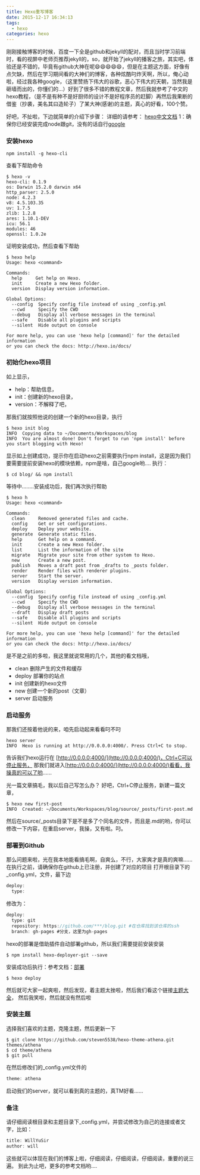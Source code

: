 ```yaml
---
title: Hexo重写博客
date: 2015-12-17 16:34:13
tags:
  - hexo
categories: hexo
---
```


刚刚接触博客的时候，百度一下全是github和jekyll的配对，而且当时学习前端时，看的视屏中老师页推荐jekyll的，so，就开始了jekyll的播客之旅，其实吧，体验还是不错的，毕竟有github大神在呢😄😄😄😄😄，但是在主题这方面，好像有点欠缺，然后在学习期间看的大神们的博客，各种炫酷叼炸天啊，所以，俺心动啦，经过我各种google，（这里赞扬下伟大的谷歌，恶心下伟大的天朝，当然我是砸墙而出的，你懂们的...）好到了很多不错的教程文章，然后我就参考了中文的hexo教程，（是不是有种不是好厨师的设计不是好程序员的赶脚）再然后我果断的借鉴（抄袭，美名其曰造轮子）了某大神(感谢)的主题，真心的好看，100个赞。

<!-- more -->

好吧，不扯啦，下边就简单的介绍下步骤：
详细的请参考： [hexo中文文档](https://hexo.io/zh-cn/docs/)
1：确保你已经安装完成node跟git，没有的话自行[google](https://www.google.com.hk/)

### 安装hexo
```base
npm install -g hexo-cli
```
查看下帮助命令
```base
$ hexo -v
hexo-cli: 0.1.9
os: Darwin 15.2.0 darwin x64
http_parser: 2.5.0
node: 4.2.3
v8: 4.5.103.35
uv: 1.7.5
zlib: 1.2.8
ares: 1.10.1-DEV
icu: 56.1
modules: 46
openssl: 1.0.2e
```
证明安装成功，然后查看下帮助
```base
$ hexo help
Usage: hexo <command>

Commands:
  help     Get help on Hexo.
  init     Create a new Hexo folder.
  version  Display version information.

Global Options:
  --config  Specify config file instead of using _config.yml
  --cwd     Specify the CWD
  --debug   Display all verbose messages in the terminal
  --safe    Disable all plugins and scripts
  --silent  Hide output on console

For more help, you can use 'hexo help [command]' for the detailed information
or you can check the docs: http://hexo.io/docs/
```

### 初始化hexo项目
如上显示，
* help：帮助信息，
* init：创建新的hexo目录，
* version：不解释了吧，

那我们就按照他说的创建一个新的hexo目录，执行
```base
$ hexo init blog
INFO  Copying data to ~/Documents/Workspaces/blog
INFO  You are almost done! Don't forget to run 'npm install' before you start blogging with Hexo!
```
显示如上创建成功，提示你在启动hexo之前需要执行npm install，这是因为我们要需要提前安装hexo的模块依赖，npm是啥，自己google哟....
执行：
```base
$ cd blog/ && npm install
```
等待中........安装成功后，我们再次执行帮助
```base
$ hexo h
Usage: hexo <command>

Commands:
  clean     Removed generated files and cache.
  config    Get or set configurations.
  deploy    Deploy your website.
  generate  Generate static files.
  help      Get help on a command.
  init      Create a new Hexo folder.
  list      List the information of the site
  migrate   Migrate your site from other system to Hexo.
  new       Create a new post.
  publish   Moves a draft post from _drafts to _posts folder.
  render    Render files with renderer plugins.
  server    Start the server.
  version   Display version information.

Global Options:
  --config  Specify config file instead of using _config.yml
  --cwd     Specify the CWD
  --debug   Display all verbose messages in the terminal
  --draft   Display draft posts
  --safe    Disable all plugins and scripts
  --silent  Hide output on console

For more help, you can use 'hexo help [command]' for the detailed information
or you can check the docs: http://hexo.io/docs/
```
是不是之前的多啦，我这里就说常用的几个，其他的看文档哦，
* clean 删除产生的文件和缓存
* deploy 部署你的站点
* init 创建新的hexo文件
* new 创建一个新的post（文章）
* server 启动服务

### 启动服务
那我们还按着他说的来，咱先启动起来看看叼不叼
```base
hexo server
INFO  Hexo is running at http://0.0.0.0:4000/. Press Ctrl+C to stop.
```
告诉我们hexo运行在 [http://0.0.0.0:4000/](http://0.0.0.0:4000/)，Ctrl+C可以停止服务，
那我们就进入[http://0.0.0.0:4000/](http://0.0.0.0:4000/)看看，我操真的可以了哟......

光一篇文章搞毛，我以后自己写怎么办？
好吧，Ctrl+C停止服务，新建一篇文章，
```base
$ hexo new first-post
INFO  Created: ~/Documents/Workspaces/blog/source/_posts/first-post.md
```
然后在source/_posts目录下是不是多了个同名的文件，而且是.md的哟，你可以修改一下内容，在重启server，我操，又有啦。叼。

### 部署到Github
那么问题来啦，光在我本地能看搞毛啊，自爽么，不行，大家爽才是真的爽嘛......
在执行之前，请确保你在github上已注册，并创建了对应的项目
打开根目录下的_config.yml，文件，最下边
```js
deploy:
  type:
```
修改为：
```js
deploy:
  type: git
  repository: https://github.com/***/blog.git #在仓库找到该仓库的ssh
  branch: gh-pages #分支，这里为gh-pages
```
hexo的部署是借助插件自动部署github，所以我们需要提前安装安装
```base
$ npm install hexo-deployer-git --save
```
安装成功后执行：参考文档：[部署](https://hexo.io/zh-cn/docs/deployment.html)
```base
$ hexo deploy
```
然后就可大家一起爽啦，然后发现，着主题太挫啦，然后我们看这个链接[主题大全](https://github.com/hexojs/hexo/wiki/Themes)，
然后我笑啦，然后就没有然后啦

### 安装主题
选择我们喜欢的主题，克隆主题，然后更新一下
```base
$ git clone https://github.com/steven5538/hexo-theme-athena.git themes/athena
$ cd theme/athena
$ git pull
```
在然后修改们的_config.yml文件的
```js
theme: athena
```
启动我们的server，就可以看到真的主题的，真TM好看......

### 备注
请仔细阅读根目录和主题目录下_config.yml，并尝试修改为自己的连接或者文字，比如：
```js
title: WillYuSir
author: will
```
这些就可以体现在我们的博客上啦，仔细阅读，仔细阅读，仔细阅读，重要的说三遍。
到此为止吧，更多的参考文档哟....
